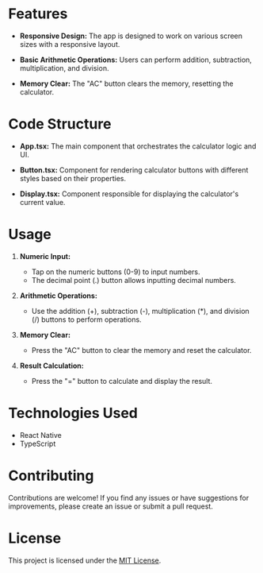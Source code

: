 # Features

- **Responsive Design:** The app is designed to work on various screen sizes with a responsive layout.

- **Basic Arithmetic Operations:** Users can perform addition, subtraction, multiplication, and division.

- **Memory Clear:** The "AC" button clears the memory, resetting the calculator.

# Code Structure

- **App.tsx:** The main component that orchestrates the calculator logic and UI.

- **Button.tsx:** Component for rendering calculator buttons with different styles based on their properties.

- **Display.tsx:** Component responsible for displaying the calculator's current value.

# Usage

1. **Numeric Input:**
   - Tap on the numeric buttons (0-9) to input numbers.
   - The decimal point (.) button allows inputting decimal numbers.

2. **Arithmetic Operations:**
   - Use the addition (+), subtraction (-), multiplication (*), and division (/) buttons to perform operations.

3. **Memory Clear:**
   - Press the "AC" button to clear the memory and reset the calculator.

4. **Result Calculation:**
   - Press the "=" button to calculate and display the result.

# Technologies Used

- React Native
- TypeScript

# Contributing

Contributions are welcome! If you find any issues or have suggestions for improvements, please create an issue or submit a pull request.

# License

This project is licensed under the [MIT License](LICENSE).
